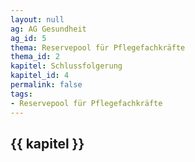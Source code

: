 ```yaml
---
layout: null
ag: AG Gesundheit
ag_id: 5
thema: Reservepool für Pflegefachkräfte
thema_id: 2
kapitel: Schlussfolgerung
kapitel_id: 4
permalink: false
tags:
- Reservepool für Pflegefachkräfte
---
```


## {{ kapitel }}

